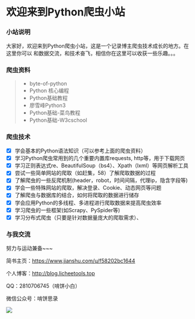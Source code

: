 # 欢迎来到Python爬虫小站

### 小站说明
大家好，欢迎来到Python爬虫小站，这是一个记录博主爬虫技术成长的地方。在这里你可以
和数据交流，和技术奋飞，相信你在这里可以收获一些乐趣。。。

### 爬虫资料
> * byte-of-python
> * Python 核心编程
> * Python基础教程
> * 廖雪峰Python3
> * Python基础-菜鸟教程
> * Python基础-W3cschool

### 爬虫技术
- [x] 学会基本的Python语法知识（可以参考上面的爬虫资料）
- [x] 学习Python爬虫常用到的几个重要内置库requests, http等，用于下载网页
- [x] 学习正则表达式re、BeautifulSoup（bs4）、Xpath（lxml）等网页解析工具
- [x] 尝试一些简单网站的爬取（如赶集，58）了解爬取数据的过程
- [x] 了解爬虫的一些反爬机制(header，robot，时间间隔，代理ip，隐含字段等)
- [x] 学会一些特殊网站的爬取，解决登录、Cookie、动态网页等问题
- [x] 了解爬虫与数据库的结合，如何将爬取的数据进行储存
- [x] 学会应用Python的多线程、多进程进行爬取数据来提高爬虫效率
- [x] 学习爬虫的一些框架(如Scrapy、PySpider等)
- [x] 学习分布式爬虫（只要是针对数据量庞大的爬取需求）、

### 与我交流
努力与运动兼备~~~

简书主页：https://www.jianshu.com/u/f58202bc1644

个人博客：http://blog.licheetools.top

QQ：2810706745（啃饼小白）

微信公众号：啃饼思录

 ![](http://upload-images.jianshu.io/upload_images/8964398-e5729d3e50344ba3.jpg?imageMogr2/auto-orient/strip%7CimageView2/2/w/1240)
 

